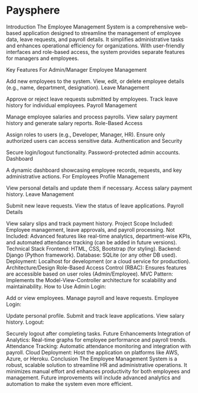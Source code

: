 # Paysphere

Introduction
The Employee Management System is a comprehensive web-based application designed to streamline the management of employee data, leave requests, and payroll details. It simplifies administrative tasks and enhances operational efficiency for organizations. With user-friendly interfaces and role-based access, the system provides separate features for managers and employees.

Key Features
For Admin/Manager
Employee Management

Add new employees to the system.
View, edit, or delete employee details (e.g., name, department, designation).
Leave Management

Approve or reject leave requests submitted by employees.
Track leave history for individual employees.
Payroll Management

Manage employee salaries and process payrolls.
View salary payment history and generate salary reports.
Role-Based Access

Assign roles to users (e.g., Developer, Manager, HR).
Ensure only authorized users can access sensitive data.
Authentication and Security

Secure login/logout functionality.
Password-protected admin accounts.
Dashboard

A dynamic dashboard showcasing employee records, requests, and key administrative actions.
For Employees
Profile Management

View personal details and update them if necessary.
Access salary payment history.
Leave Management

Submit new leave requests.
View the status of leave applications.
Payroll Details

View salary slips and track payment history.
Project Scope
Included: Employee management, leave approvals, and payroll processing.
Not Included: Advanced features like real-time analytics, department-wise KPIs, and automated attendance tracking (can be added in future versions).
Technical Stack
Frontend: HTML, CSS, Bootstrap (for styling).
Backend: Django (Python framework).
Database: SQLite (or any other DB used).
Deployment: Localhost for development (or a cloud service for production).
Architecture/Design
Role-Based Access Control (RBAC): Ensures features are accessible based on user roles (Admin/Employee).
MVC Pattern: Implements the Model-View-Controller architecture for scalability and maintainability.
How to Use
Admin Login:

Add or view employees.
Manage payroll and leave requests.
Employee Login:

Update personal profile.
Submit and track leave applications.
View salary history.
Logout:

Securely logout after completing tasks.
Future Enhancements
Integration of Analytics: Real-time graphs for employee performance and payroll trends.
Attendance Tracking: Automatic attendance monitoring and integration with payroll.
Cloud Deployment: Host the application on platforms like AWS, Azure, or Heroku.
Conclusion
The Employee Management System is a robust, scalable solution to streamline HR and administrative operations. It minimizes manual effort and enhances productivity for both employees and management. Future improvements will include advanced analytics and automation to make the system even more efficient.
